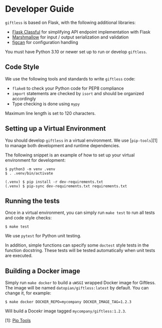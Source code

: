Developer Guide
===============
`giftless` is based on Flask, with the following additional libraries:

* [Flask Classful](http://flask-classful.teracy.org/) for simplifying API
endpoint implementation with Flask
* [Marshmallow](https://marshmallow.readthedocs.io/en/stable/) for
input / output serialization and validation
* [figcan](https://github.com/shoppimon/figcan) for configuration handling

You must have Python 3.10 or newer set up to run or develop `giftless`.

## Code Style
We use the following tools and standards to write `giftless` code:
* `flake8` to check your Python code for PEP8 compliance
* `import` statements are checked by `isort` and should be organized
accordingly
* Type checking is done using `mypy`

Maximum line length is set to 120 characters.

## Setting up a Virtual Environment
You should develop `giftless` in a virtual environment. We use [`pip-tools`][1]
to manage both development and runtime dependencies.

The following snippet is an example of how to set up your virtual environment
for development:

    $ python3 -m venv .venv
    $ . .venv/bin/activate

    (.venv) $ pip install -r dev-requirements.txt
    (.venv) $ pip-sync dev-requirements.txt requirements.txt

## Running the tests
Once in a virtual environment, you can simply run `make test` to run all tests
and code style checks:

    $ make test

We use `pytest` for Python unit testing.

In addition, simple functions can specify some `doctest` style tests in the
function docstring. These tests will be tested automatically when unit tests
are executed.

## Building a Docker image
Simply run `make docker` to build a `uWSGI` wrapped Docker image for Giftless.
The image will be named `datopian/giftless:latest` by default. You can change
it, for example:

    $ make docker DOCKER_REPO=mycompany DOCKER_IMAGE_TAG=1.2.3

Will build a Docekr image tagged `mycompany/giftless:1.2.3`.

[1]: [Pip Tools](https://github.com/jazzband/pip-tools)
